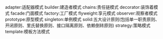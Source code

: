 adapter:适配器模式
builder:建造者模式
chains:责任链模式
decorator:装饰着模式
facade:门面模式
factory:工厂模式
flyweight:享元模式
observer:观察者模式
prototype:原型模式
singleton:单例模式
solid:五大设计原则(包括单一职责原则、开闭原则、里氏替换原则、接口隔离原则、依赖倒转原则)
strategy:策略模式
template:模板方法模式
